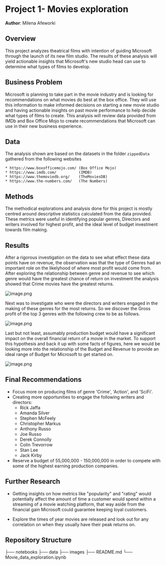 # Project 1- Movies exploration

**Author**: Milena Afeworki

## Overview

This project analyzes theatrical films with intention of guiding Microsoft through the launch of its new film studio. The results of these analysis will yield actionable insights that Microsoft's new studio head can use to determine what types of films to develop.

## Business Problem

Microsoft is planning to take part in the movie industry and is looking for recommendations on what movies do best at the box office. They will use this information to make informed decisions on starting a new movie studio and having actionable insights on past movie performance to help decide what types of films to create. This analysis will review data provided from IMDb and Box Office Mojo to create recommendations that Microsoft can use in their new business experience. 

## Data

The analysis shown are based on the datasets in the folder ```zippedData``` gathered from the following websites

    * https://www.boxofficemojo.com/ (Box Office Mojo)
    * https://www.imdb.com/          (IMDB)
    * https://www.themoviedb.org/    (TheMoviesDB)
    * https://www.the-numbers.com/   (The Numbers)

## Methods

The methodical explorations and analysis done for this project is mostly centred around descriptive statistics calculated from the data provided. These metrics were useful in identifying popular genres, Directors and writers involved for highest profit, and the ideal level of budget investment towards film making.

## Results

After a rigorous investigation on the data to see what effect these data points have on revenue, the observation was that the type of Genres had an important role on the likelyhood of where most profit would come from.  After exploring the relationship between genre and revenue to see which genre would have the greatest chance of return on investment the analysis showed that Crime movies have the greatest returns.


![image.png](attachment:image.png)

Next was to investigate who were the directors and writers engaged in the making of these genres for the most returns. So we discover the Gross profit of the top 3 genres with the following crew to be as follows.

![image.png](attachment:image.png)

Last but not least, assumably production budget would have a significant impact on the overall financial return of a movie in the market. To support this hypothesis and back it up with some facts of figures, here we would be looking more into the relationship of the Budget and Revenue to provide an ideal range of Budget for Microsoft to get started on.

![image.png](attachment:image.png)

## Final Recommendations

* Focus more on producing films of genre 'Crime', 'Action', and 'SciFi'.
* Creating more opportunities to engage the following writers and directors:
   - Rick Jaffa
   - Amanda Silver
   - Stephen McFeely
   - Christopher Markus
   - Anthony Russo
   - Joe Russo
   - Derek Connolly
   - Colin Trevorrow
   - Stan Lee
   - Jack Kirby
* Reserve a budget of 55,000,000 - 150,000,000 in order to compete with
  some of the highest earning production companies.

## Further Research

* Getting insights on how metrics like "popularity" and "rating" would   potentially affect the amount of time a customer would spend within a streaming of a movie watching platform, that way aside from the financial gain Microsoft could guarantee keeping loyal customers.

* Explore the times of year movies are released and look out for any correlation on when they usually have their peak returns on. 

## Repository Structure

├── notebooks
├── data
├── images
├── README.md
└── Movie_data_exploration.ipynb
